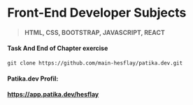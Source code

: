 # Front-End Developer Subjects
>#### HTML, CSS, BOOTSTRAP, JAVASCRIPT, REACT
#### Task And End of Chapter exercise

```
git clone https://github.com/main-hesflay/patika.dev.git
```

#### Patika.dev Profil:
#### https://app.patika.dev/hesflay
